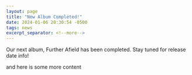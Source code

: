 ```yaml
---
layout: page
title: "New Album Completed!"
date: 2024-01-06 20:30:54 -0500
tags: news
excerpt_separator: <!--more-->
---
```


Our next album, Further Afield has been completed. Stay tuned for release date
info!

<!--more-->

and here is some more content
